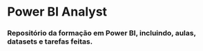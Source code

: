 # Power BI Analyst
### Repositório da formação em Power BI, incluindo, aulas, datasets e tarefas feitas.
